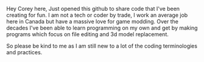 Hey Corey here,
Just opened this github to share code that I've been creating for fun. 
I am not a tech or coder by trade, I work an average job here in Canada but have a massive love for game modding.
Over the decades I've been able to learn programming on my own and get by making programs which focus on file editing and 3d model replacement.

So please be kind to me as I am still new to a lot of the coding terminologies and practices.
